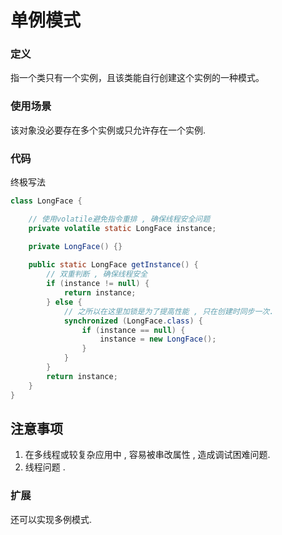 # 单例模式

### 定义

指一个类只有一个实例，且该类能自行创建这个实例的一种模式。

### 使用场景

该对象没必要存在多个实例或只允许存在一个实例.

### 代码

终极写法

```java
class LongFace {

  	// 使用volatile避免指令重排 , 确保线程安全问题
    private volatile static LongFace instance;

    private LongFace() {}
    
    public static LongFace getInstance() {
      	// 双重判断 , 确保线程安全
        if (instance != null) {
            return instance;
        } else {
          	// 之所以在这里加锁是为了提高性能 , 只在创建时同步一次.
            synchronized (LongFace.class) {
                if (instance == null) {
                    instance = new LongFace();
                }
            }
        }
        return instance;
    }
}
```

## 注意事项

1. 在多线程或较复杂应用中 , 容易被串改属性 , 造成调试困难问题.
2. 线程问题 .

### 扩展

还可以实现多例模式.

